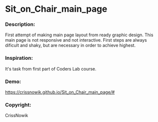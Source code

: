 # Sit_on_Chair_main_page
 

### Description:
First attempt of making main page layout from ready graphic design. This main page is not responsive and not interactive. 
First steps are always dificult and shaky, but are necessary in order to achieve highest.

### Inspiration:
It's task from first part of Coders Lab course. 

### Demo:
https://crissnowik.github.io/Sit_on_Chair_main_page/#


### Copyright:
CrissNowik
